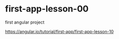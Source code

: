 # first-app-lesson-00
first angular project

https://angular.io/tutorial/first-app/first-app-lesson-10
